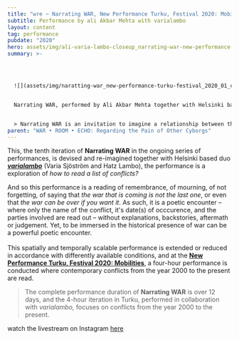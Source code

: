 ```yaml
---
title: "wre ~ Narrating WAR, New Performance Turku, Festival 2020: Mobilities"
subtitle: Performance by ali Akbar Mehta with varialambo
layout: content
tag: performance
pubdate: "2020"
hero: assets/img/ali-varia-lambo-closeup_narrating-war-new-performance-turku-festival-2020.jpg
summary: >-
  



  ![](assets/img/naratting-war_new-performance-turku-festival_2020_01_cc.jpg)


  Narrating WAR, performed by Ali Akbar Mehta together with Helsinki based artist-duo varialambo, at the **New Performance Turku Festival 2020: Mobilities, 2020**


  > Narrating WAR is an invitation to imagine a relationship between the ‘known’ and the ‘unknown’ of our collective human history. It is an ongoing series of performance readings of a comprehensive list of ‘wars, battles, sacks, sieges, revolts, revolutions, bombings and insurgencies – from 3000 BC to the present’ that provides a comprehensive tableau of a history of human beings as a continuous history of violence and conflict.
parent: "WAR • ROOM • ECHO: Regarding the Pain of Other Cyborgs"
---
```

This, the tenth iteration of **Narrating WAR** in the ongoing series of performances, is devised and re-imagined together with Helsinki based duo ***[varialambo](https://varialambo.com/)*** (Varia Sjöström and Hatz Lambo), the performance is a exploration of *how to read a list of conflicts?*  

And so this performance is a reading of remembrance, of mourning, of not forgetting, of saying that *the war that is coming is not the last one*, or even that *the war can be over if you want it*. As such, it is a poetic encounter – where only the name of the conflict, it's date(s) of occcurence, and the parties involved are read out – without explanations, backstories, aftermath or judgement. Yet, to be immersed in the historical presence of war can be a powerful poetic encounter.\
\
This spatially and temporally scalable performance is extended or reduced in accordance with differently available conditions, and at the **[New Performance Turku, Festival 2020: Mobilities](http://newperformance.fi/ali-akbar-mehta/?lang=en)**, a four-hour performance is conducted where contemporary conflicts from the year 2000 to the present are read.

> The complete performance duration of **Narrating WAR** is over 12 days, and the 4-hour iteration in Turku, performed in collaboration with *varialambo,* focuses on conflicts from the year 2000 to the present.

watch the livestream on Instagram [here](https://www.instagram.com/p/CEwWJF6JpVJ/)